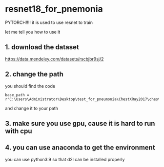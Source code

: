 # resnet18_for_pnemonia
PYTORCH!!!!
it is used to use resnet to train

let me tell you how to use it
## 1. download the dataset
https://data.mendeley.com/datasets/rscbjbr9sj/2
## 2. change the path
you should find the code


```PY
base_path = r"C:\Users\Administrator\Desktop\test_for_pneumonia\ChestXRay2017\chest_xray"
```


and change it to your path
## 3. make sure you use gpu, cause it is hard to run with cpu
## 4. you can use anaconda to get the environment
you can use python3.9 so that d2l can be installed properly
